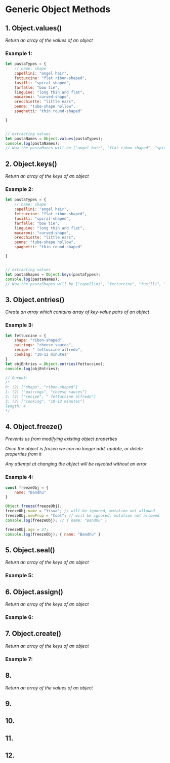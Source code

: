# Generic Object Methods

## 1. Object.values()

_Return an array of the values of an object_

### Example 1:

```js
let pastaTypes = {
	// name: shape
	capellini: "angel hair",
	fettuccine: "flat ribon-shaped",
	fusilli: "spiral-shaped",
	farfalle: "bow tie",
	linguine: "long thin and flat",
	macaroni: "curved-shape",
	orecchiette: "little ears",
	penne: "tube-shape hollow",
	spaghetti: "thin round-shaped"

}


// extracting values
let pastaNames = Object.values(pastaTypes);
console.log(pastaNames);
// Now the pastaManes will be ["angel hair", "flat ribon-shaped", "spiral-shaped", "bow tie", "long thin and flat", "curved-shape", "little ears", "tube-shape hollow", "thin round-shaped"]
```

## 2. Object.keys()
_Return an array of the keys of an object_
### Example 2:

```js
let pastaTypes = {
	// name: shape
	capellini: "angel hair",
	fettuccine: "flat ribon-shaped",
	fusilli: "spiral-shaped",
	farfalle: "bow tie",
	linguine: "long thin and flat",
	macaroni: "curved-shape",
	orecchiette: "little ears",
	penne: "tube-shape hollow",
	spaghetti: "thin round-shaped"

}


// extracting values
let pastaShapes = Object.keys(pastaTypes);
console.log(pastaNames);
// Now the pastaShapes will be ["capellini", "fettuccine", "fusilli", "farfalle", "linguine", "macaroni", "orecchiette", "penne", "spaghetti"]
```



## 3. Object.entries()
_Create an array which contains array of key-value pairs of an object_
### Example 3:

```js
let fettuccine = {
	shape: "ribon-shaped",
	pairings: "cheese sauces",
	recipe: " fettuccine alfredo",
	cooking: "10-12 minutes"
}
let objEntries = Object.entries(fettuccine);
console.log(objEntries);

// Ourput:
/*
0: (2) ["shape", "ribon-shaped"]
1: (2) ["pairings", "cheese sauces"]
2: (2) ["recipe", " fettuccine alfredo"]
3: (2) ["cooking", "10-12 minutes"]
length: 4
*/

```

## 4. Object.freeze()
_Prevents us from modifying existing object properties_

_Once the object is frozen we can no longer add, update, or delete properties from it_

_Any attempt at changing the object will be rejected without an error_

### Example 4:
```js
const freezeObj = {
	name: "Bandhu"
}

Object.freeze(freezeObj);
freezeObj.name = "Yisxa"; // will be ignored, mutation not allowed
freezeObj.newProp = "Cool"; // will be ignored, mutation not allowed
console.log(freezeObj); // { name: "Bandhu" }

freezeObj.age = 27;
console.log(freezeObj); { name: "Bandhu" }
```

## 5. Object.seal()
_Return an array of the keys of an object_
### Example 5:


## 6. Object.assign()
_Return an array of the keys of an object_
### Example 6:

## 7. Object.create()
_Return an array of the keys of an object_
### Example 7:

## 8.
_Return an array of the values of an object_
## 9.
## 10.
## 11.
## 12.
